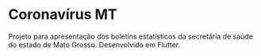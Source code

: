 # Coronavírus MT

Projeto para apresentação dos boletins estatísticos da secretária de saúde do estado de Mato Grosso.
Desenvolvido em Flutter.
